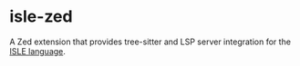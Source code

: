 # isle-zed

A Zed extension that provides tree-sitter and LSP server integration for the [ISLE language](https://github.com/bytecodealliance/wasmtime/tree/main/cranelift/isle).
